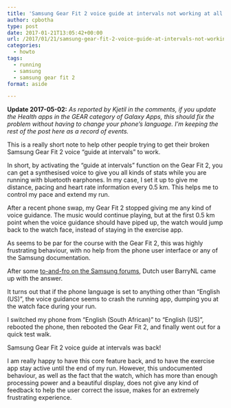 ```yaml
---
title: 'Samsung Gear Fit 2 voice guide at intervals not working at all: The Fix.'
author: cpbotha
type: post
date: 2017-01-21T13:05:42+00:00
url: /2017/01/21/samsung-gear-fit-2-voice-guide-at-intervals-not-working-at-all-the-fix/
categories:
  - howto
tags:
  - running
  - samsung
  - samsung gear fit 2
format: aside

---
```

**Update 2017-05-02:** _As reported by Kjetil in the comments, if you update the Health apps in the GEAR category of Galaxy Apps, this should fix the problem without having to change your phone’s language. I’m keeping the rest of the post here as a record of events._

This is a really short note to help other people trying to get their broken Samsung Gear Fit 2 voice “guide at intervals” to work.

In short, by activating the “guide at intervals” function on the Gear Fit 2, you can get a synthesised voice to give you all kinds of stats while you are running with bluetooth earphones. In my case, I set it up to give me distance, pacing and heart rate information every 0.5 km. This helps me to control my pace and extend my run.

After a recent phone swap, my Gear Fit 2 stopped giving me any kind of voice guidance. The music would continue playing, but at the first 0.5 km point when the voice guidance should have piped up, the watch would jump back to the watch face, instead of staying in the exercise app.

As seems to be par for the course with the Gear Fit 2, this was highly frustrating behaviour, with no help from the phone user interface or any of the Samsung documentation.

After some [to-and-fro on the Samsung forums][1], Dutch user BarryNL came up with the answer.

It turns out that if the phone language is set to anything other than “English (US)”, the voice guidance seems to crash the running app, dumping you at the watch face during your run.

I switched my phone from “English (South African)” to “English (US)”, rebooted the phone, then rebooted the Gear Fit 2, and finally went out for a quick test walk.

Samsung Gear Fit 2 voice guide at intervals was back!

I am really happy to have this core feature back, and to have the exercise app stay active until the end of my run. However, this undocumented behaviour, as well as the fact that the watch, which has more than enough processing power and a beautiful display, does not give any kind of feedback to help the user correct the issue, makes for an extremely frustrating experience.

 [1]: https://us.community.samsung.com/t5/user/viewprofilepage/user-id/6831718

